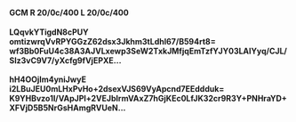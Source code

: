 #### GCM R 20/0c/400 L 20/0c/400
**LQqvkYTigdN8cPUY**<br/>**omtizwrqVvRPYGGzZ62dsx3Jkhm3tLdhl67/B594rt8=**<br/>**wf3Bb0FuU4c38A3AJVLxewp3SeW2TxkJMfjqEmTzfYJY03LAIYyq/CJL/Slz3vC9V7/yXcfg9fVjEPXE...**<br/><br/>
**hH4OOjIm4yniJwyE**<br/>**i2LBuJEU0mLHxPvHo+2dsexVJS69VyApcnd7EEddduk=**<br/>**K9YHBvzo1I/VApJPl+2VEJblrmVAxZ7hGjKEc0LfJK32cr9R3Y+PNHraYD+XFVjD5B5NrGsHAmgRVUeN...**
